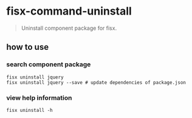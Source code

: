 fisx-command-uninstall
========

> Uninstall component package for fisx.

## how to use

### search component package

```shell
fisx uninstall jquery
fisx uninstall jquery --save # update dependencies of package.json
```

### view help information
    
```shell
fisx uninstall -h
```
